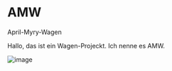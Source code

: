 # AMW
April-Myry-Wagen

Hallo, das ist ein Wagen-Projeckt. Ich nenne es AMW.

![image](https://github.com/myry07/AMW/blob/main/3.Dos/p1.HEIC)
